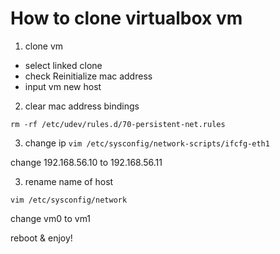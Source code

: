 
# How to clone virtualbox vm

1. clone vm
* select linked clone
* check Reinitialize mac address
* input vm new host

2. clear mac address bindings

`rm -rf /etc/udev/rules.d/70-persistent-net.rules`

3. change ip
`vim /etc/sysconfig/network-scripts/ifcfg-eth1`

change 192.168.56.10 to 192.168.56.11

3. rename name of host

`vim /etc/sysconfig/network`

change vm0 to vm1

reboot & enjoy!

